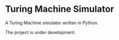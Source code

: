 # Turing Machine Simulator
A Turing Machine simulator written in Python.

The project is under development.
